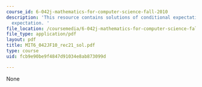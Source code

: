 ```yaml
---
course_id: 6-042j-mathematics-for-computer-science-fall-2010
description: 'This resource contains solutions of conditional expectation and total
  expectation. '
file_location: /coursemedia/6-042j-mathematics-for-computer-science-fall-2010/fcb9e90be9f4847d91034e8ab873099d_MIT6_042JF10_rec21_sol.pdf
file_type: application/pdf
layout: pdf
title: MIT6_042JF10_rec21_sol.pdf
type: course
uid: fcb9e90be9f4847d91034e8ab873099d

---
```

None